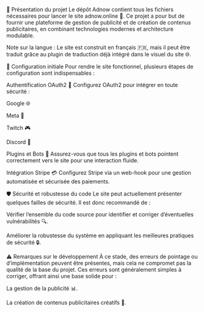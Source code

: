 🚀 Présentation du projet
Le dépôt Adnow contient tous les fichiers nécessaires pour lancer le site adnow.online 🎉. Ce projet a pour but de fournir une plateforme de gestion de publicité et de création de contenus publicitaires, en combinant technologies modernes et architecture modulable.

Note sur la langue : Le site est construit en français 🇫🇷, mais il peut être traduit grâce au plugin de traduction déjà intégré dans le visuel du site 🌐.

🔧 Configuration initiale
Pour rendre le site fonctionnel, plusieurs étapes de configuration sont indispensables :

Authentification OAuth2 🔐
Configurez OAuth2 pour intégrer en toute sécurité :

Google 🌐

Meta 📘

Twitch 🎮

Discord 💬

Plugins et Bots 🤖
Assurez-vous que tous les plugins et bots pointent correctement vers le site pour une interaction fluide.

Intégration Stripe 💳
Configurez Stripe via un web-hook pour une gestion automatisée et sécurisée des paiements.

🛡️ Sécurité et robustesse du code
Le site peut actuellement présenter quelques failles de sécurité. Il est donc recommandé de :

Vérifier l’ensemble du code source pour identifier et corriger d’éventuelles vulnérabilités 🔍.

Améliorer la robustesse du système en appliquant les meilleures pratiques de sécurité 🔒.

⚠️ Remarques sur le développement
À ce stade, des erreurs de pointage ou d’implémentation peuvent être présentes, mais cela ne compromet pas la qualité de la base du projet. Ces erreurs sont généralement simples à corriger, offrant ainsi une base solide pour :

La gestion de la publicité 📊.

La création de contenus publicitaires créatifs 🎨.

